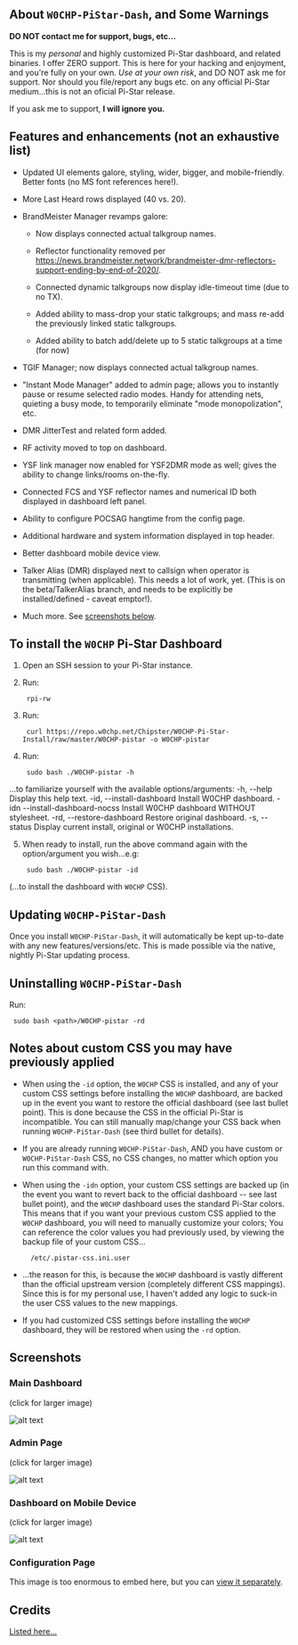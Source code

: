 ## About `W0CHP-PiStar-Dash`, and Some Warnings

**DO NOT contact me for support, bugs, etc...**

This is my *personal* and highly customized Pi-Star dashboard, and related
binaries.  I offer ZERO support. This is here for your hacking and enjoyment,
and you're fully on your own. *Use at your own risk*, and DO NOT ask me for
support.  Nor should you file/report any bugs etc. on any official Pi-Star
medium...this is not an oficial Pi-Star release.

If you ask me to support, **I will ignore you.**

## Features and enhancements (not an exhaustive list)

* Updated UI elements galore, styling, wider, bigger, and mobile-friendly. Better fonts (no MS font references here!).

* More Last Heard rows displayed (40 vs. 20).

* BrandMeister Manager revamps galore:

  * Now displays connected actual talkgroup names.

  * Reflector functionality removed per <https://news.brandmeister.network/brandmeister-dmr-reflectors-support-ending-by-end-of-2020/>.

  * Connected dynamic talkgroups now display idle-timeout time (due to no TX).

  * Added ability to mass-drop your static talkgroups; and mass re-add the previously
    linked static talkgroups.

   * Added ability to batch add/delete up to 5 static talkgroups at a time (for now)

* TGIF Manager; now displays connected actual talkgroup names.

* "Instant Mode Manager" added to admin page; allows you to instantly pause or resume selected radio modes. Handy for attending
  nets, quieting a busy mode, to temporarily eliminate "mode monopolization", etc.

* DMR JitterTest and related form added.

* RF activity moved to top on dashboard.

* YSF link manager now enabled for YSF2DMR mode as well; gives the ability to change links/rooms on-the-fly.

* Connected FCS and YSF reflector names and numerical ID both displayed in dashboard left panel.

* Ability to configure POCSAG hangtime from the config page.

* Additional hardware and system information displayed in top header.

* Better dashboard mobile device view.

* Talker Alias (DMR) displayed next to callsign when operator is transmitting (when applicable). This needs a lot of work, yet.
  (This is on the beta/TalkerAlias branch, and needs to be explicitly be installed/defined - caveat emptor!).

* Much more. See [screenshots below](#screenshots).

## To install the `W0CHP` Pi-Star Dashboard

1. Open an SSH session to your Pi-Star instance.

2. Run:

        rpi-rw

3. Run:

        curl https://repo.w0chp.net/Chipster/W0CHP-Pi-Star-Install/raw/master/W0CHP-pistar -o W0CHP-pistar

4. Run:

        sudo bash ./W0CHP-pistar -h
...to familiarize yourself with the available options/arguments:
        -h,   --help                     Display this help text.
        -id,  --install-dashboard        Install W0CHP dashboard.
        -idn  --install-dashboard-nocss  Install W0CHP dashboard WITHOUT stylesheet.
        -rd,  --restore-dashboard        Restore original dashboard.
        -s,   --status                   Display current install, original or W0CHP installations.

5. When ready to install, run the above command again with the option/argument you wish...e.g:

        sudo bash ./W0CHP-pistar -id

(...to install the dashboard with `W0CHP` CSS).

## Updating `W0CHP-PiStar-Dash`

Once you install `W0CHP-PiStar-Dash`, it will automatically be kept up-to-date
with any new features/versions/etc. This is made possible via the native,
nightly Pi-Star updating process.

## Uninstalling `W0CHP-PiStar-Dash`

Run:

	 sudo bash <path>/W0CHP-pistar -rd

## Notes about custom CSS you may have previously applied

* When using the `-id` option, the `W0CHP` CSS is installed, and any of your custom CSS settings
  before installing the `W0CHP` dashboard, are backed up in the event you want to restore the official dashboard
  (see last bullet point). This is done because the CSS in the official Pi-Star is incompatible. You can still
  manually map/change your CSS back when running `W0CHP-PiStar-Dash` (see third bullet for details).

* If you are already running `W0CHP-PiStar-Dash`, AND you have custom or `W0CHP-PiStar-Dash` CSS, no CSS changes, no matter which
  option you run this command with.

* When using the `-idn` option, your custom CSS settings are backed up (in the event you want to revert back
  to the official dashboard -- see last bullet point), and the `W0CHP` dashboard uses the standard Pi-Star colors.
  This means that if you want your previous custom CSS applied to the `W0CHP` dashboard, you will need to manually
  customize your colors; You can reference the color values you had previously used, by viewing the backup file of
  your custom CSS...

        /etc/.pistar-css.ini.user

* ...the reason for this, is because the `W0CHP` dashboard is vastly different than the official upstream version
  (completely different CSS mappings). Since this is for my personal use, I haven't added any logic to suck-in
  the user CSS values to the new mappings.

* If you had customized CSS settings before installing the `W0CHP` dashboard, they will be restored when
  using the `-rd` option.

## Screenshots

### Main Dashboard

(click for larger image)

![alt text](https://w0chp.net/img/W0CHP_Dash.png "W0CHP Dashboard")

### Admin Page

(click for larger image)

![alt text](https://w0chp.net/img/W0CHP_Admin.png "W0CHP Admin Page")

### Dashboard on Mobile Device

(click for larger image)

![alt text](https://w0chp.net/img/W0CHP_Mobile.png "W0CHP Mobile Page")

### Configuration Page

This image is too enormous to embed here, but you can [view it separately](https://w0chp.net/img/W0CHP_Config.png).

## Credits

[Listed here...](https://w0chp.net/w0chp-pistar-dash/#credits)
